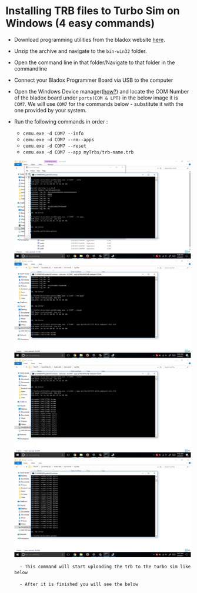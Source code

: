 # Installing TRB files to Turbo Sim on Windows (4 easy commands)

- Download programming utilities from the bladox website [here](https://www.bladox.com/download.php?lang=cz#prog). 
- Unzip the archive and navigate to the `bin-win32` folder.
- Open the command line in that folder/Navigate to that folder in the commandline
- Connect your Bladox Programmer Board via USB to the computer
- Open the Windows Device manager([how?](https://www.lifewire.com/how-to-open-device-manager-2626075)) and locate the COM Number of the bladox board under `ports(COM & LPT)` in the below image it is `COM7`. We will use `COM7` for the commands below - substitute it with the one provided by your system.
- Run the following commands in order :
	- `cemu.exe -d COM7 --info`
	- `cemu.exe -d COM7 --rm--apps`
	- `cemu.exe -d COM7 --reset`
	- `cemu.exe -d COM7 --app myTrbs/trb-name.trb`
	
	![Cemu Info](img/cemu-info.png)
	![Cemu Remove Apps](img/cemu-reset.png)
	![Cemu upload TRB](img/cemu-load-app.png)
	![When Cemu is done](img/cemu-done.png)
	
		- This command will start uploading the trb to the turbo sim like below
		
		- After it is finished you will see the below
    
